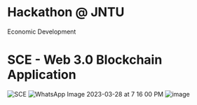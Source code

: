 # Hackathon @ JNTU
Economic Development 
# SCE - Web 3.0 Blockchain Application
![SCE](https://i.ibb.co/DVF4tNW/image.png)
![WhatsApp Image 2023-03-28 at 7 16 00 PM](https://user-images.githubusercontent.com/92521801/228259662-0516d72a-b987-45f5-8de9-36db652e97f2.jpeg)
![image](https://user-images.githubusercontent.com/109623722/228335686-8d329593-a2bd-427c-b84f-d7c011551ee4.png)

